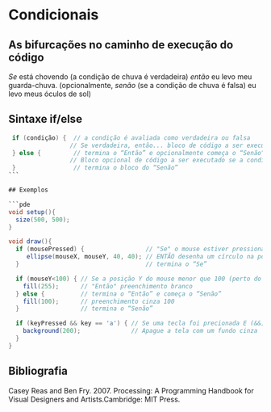 # Condicionais

## As bifurcações no caminho de execução do código

*Se* está chovendo (a condição de chuva é verdadeira) *então* eu levo meu guarda-chuva.
(opcionalmente, *senão* (se a condição de chuva é falsa) eu levo meus óculos de sol)

## Sintaxe if/else

```java
 if (condição) {  // a condição é avaliada como verdadeira ou falsa
                 // Se verdadeira, então... bloco de código a ser executado;
 } else {         // termina o “Então” e opcionalmente começa o “Senão”
                 // Bloco opcional de código a ser executado se a condição for falsa;
 }                // termina o bloco do “Senão”    
``` 

## Exemplos

```pde
void setup(){
  size(500, 500);
}

void draw(){
  if (mousePressed) {                 // "Se" o mouse estiver pressionado
     ellipse(mouseX, mouseY, 40, 40); // ENTÃO desenha um círculo na posição do mouse
  }                                   // termina o “Se”

  if (mouseY<100) { // Se a posição Y do mouse menor que 100 (perto do topo da tela)
    fill(255);      // "Então" preenchimento branco
  } else {          // termina o “Então” e começa o “Senão”
    fill(100);      // preenchimento cinza 100
  }                 // termina o “Senão”    

  if (keyPressed && key == 'a') { // Se uma tecla foi precionada E (&&) a tecla foi o caractere 'a'
    background(200);              // Apague a tela com um fundo cinza
  }
}
```

## Bibliografia

Casey Reas and Ben Fry. 2007. Processing: A Programming Handbook for Visual Designers and Artists.Cambridge: MIT Press.
